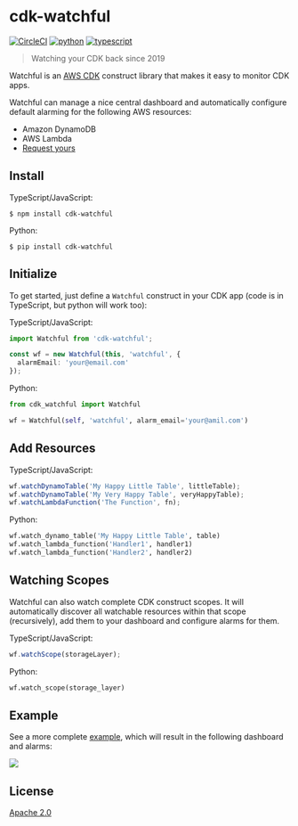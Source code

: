 # cdk-watchful

[![CircleCI](https://circleci.com/gh/eladb/cdk-watchful.svg?style=svg)](https://circleci.com/gh/eladb/cdk-watchful)
[![python](https://img.shields.io/badge/jsii-python-blueviolet.svg)](https://pypi.org/project/cdk-watchful/)
[![typescript](https://img.shields.io/badge/jsii-typescript-blueviolet.svg)](https://www.npmjs.com/package/cdk-watchful)

> Watching your CDK back since 2019

Watchful is an [AWS CDK](https://github.com/awslabs/aws-cdk) construct library that makes it easy
to monitor CDK apps.

Watchful can manage a nice central dashboard and automatically configure default alarming for the following AWS resources:

- Amazon DynamoDB
- AWS Lambda
- [Request yours](https://github.com/eladb/cdk-watchful/issues/new)

## Install

TypeScript/JavaScript:

```console
$ npm install cdk-watchful
```

Python:

```console
$ pip install cdk-watchful
```

## Initialize

To get started, just define a `Watchful` construct in your CDK app (code is in
TypeScript, but python will work too):

TypeScript/JavaScript:

```ts
import Watchful from 'cdk-watchful';

const wf = new Watchful(this, 'watchful', {
  alarmEmail: 'your@email.com'
});
```

Python:

```python
from cdk_watchful import Watchful

wf = Watchful(self, 'watchful', alarm_email='your@amil.com')
```

## Add Resources

TypeScript/JavaScript:

```ts
wf.watchDynamoTable('My Happy Little Table', littleTable);
wf.watchDynamoTable('My Very Happy Table', veryHappyTable);
wf.watchLambdaFunction('The Function', fn);
```

Python:

```python
wf.watch_dynamo_table('My Happy Little Table', table)
wf.watch_lambda_function('Handler1', handler1)
wf.watch_lambda_function('Handler2', handler2)
```

## Watching Scopes

Watchful can also watch complete CDK construct scopes. It will automatically
discover all watchable resources within that scope (recursively), add them
to your dashboard and configure alarms for them.

TypeScript/JavaScript:

```ts
wf.watchScope(storageLayer);
```

Python:

```python
wf.watch_scope(storage_layer)
```

## Example

See a more complete [example](./example/index.ts), which will result in
the following dashboard and alarms:

![](./example/sample.png)

## License

[Apache 2.0](./LICENSE)

